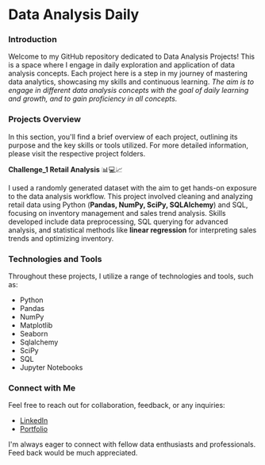 # Data Analysis Daily

### Introduction

Welcome to my GitHub repository dedicated to Data Analysis Projects! This is a space where I engage in daily exploration 
and application of data analysis concepts. Each project here is a step in my journey of mastering data analytics, 
showcasing my skills and continuous learning.
*The aim is to engage in different data analysis concepts with the goal of daily learning and growth, and to gain proficiency in all concepts.*


### Projects Overview

In this section, you'll find a brief overview of each project, outlining its purpose and the key skills or tools utilized. For more detailed information, please visit the respective project folders.

**Challenge_1 Retail Analysis** 📊💻📈

I used a randomly generated dataset with the aim to get hands-on exposure to the data analysis workflow. 
This project involved cleaning and analyzing retail data using Python (**Pandas, NumPy, SciPy, SQLAlchemy**)
and SQL, focusing on inventory management and sales trend analysis. Skills developed include data preprocessing, 
SQL querying for advanced analysis, and statistical methods like **linear regression** for interpreting sales trends and optimizing inventory.





### Technologies and Tools

Throughout these projects, I utilize a range of technologies and tools, such as:

- Python
- Pandas
- NumPy
- Matplotlib
- Seaborn
- Sqlalchemy
- SciPy 
- SQL
- Jupyter Notebooks
  


### Connect with Me

Feel free to reach out for collaboration, feedback, or any inquiries:

- [LinkedIn](https://www.linkedin.com/in/alerdo-ballabani-450a85283/)
- [Portfolio](https://alerdo-ballabani.co.uk/)

I'm always eager to connect with fellow data enthusiasts and professionals.
Feed back would be much appreciated.

